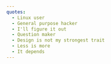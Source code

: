 ```yaml
---
quotes:
  - Linux user
  - General purpose hacker
  - I'll figure it out
  - Question maker
  - Design is not my strongest trait
  - Less is more
  - It depends
---
```


